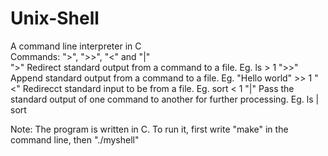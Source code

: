 # Unix-Shell
A command line interpreter in C <br />
Commands: ">", ">>", "<" and "|" <br />
">" Redirect standard output from a command to a file. Eg. ls > 1
">>" Append standard output from a command to a file. Eg. "Hello world" >> 1
"<" Redirecct standard input to be from a file. Eg. sort < 1
"|" Pass the standard output of one command to another for further processing. Eg. ls | sort

Note: The program is written in C. To run it, first write "make" in the command line, then "./myshell"
